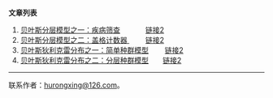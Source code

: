 

**文章列表**

1. [贝叶斯分层模型之一：疾病筛查](https://nbviewer.jupyter.org/github/HuRongxing/thinkbayes/blob/master/%E8%B4%9D%E5%8F%B6%E6%96%AF%E5%88%86%E5%B1%82%E6%A8%A1%E5%9E%8B%E4%B9%8B%E7%96%BE%E7%97%85%E7%AD%9B%E6%9F%A5.ipynb) &ensp;&ensp;&ensp;&ensp;&ensp;&ensp;   [链接2](https://github.com/HuRongxing/thinkbayes/blob/master/%E8%B4%9D%E5%8F%B6%E6%96%AF%E5%88%86%E5%B1%82%E6%A8%A1%E5%9E%8B%E4%B9%8B%E7%96%BE%E7%97%85%E7%AD%9B%E6%9F%A5.ipynb)
2. [贝叶斯分层模型之二：盖格计数器 ](https://nbviewer.jupyter.org/github/HuRongxing/thinkbayes/blob/master/%E8%B4%9D%E5%8F%B6%E6%96%AF%E5%88%86%E5%B1%82%E6%A8%A1%E5%9E%8B%E4%B9%8B%E7%9B%96%E6%A0%BC%E8%AE%A1%E6%95%B0%E5%99%A8.ipynb) &ensp;&ensp;&ensp;&ensp;   [链接2](https://github.com/HuRongxing/thinkbayes/blob/master/%E8%B4%9D%E5%8F%B6%E6%96%AF%E5%88%86%E5%B1%82%E6%A8%A1%E5%9E%8B%E4%B9%8B%E7%9B%96%E6%A0%BC%E8%AE%A1%E6%95%B0%E5%99%A8.ipynb)
3. [贝叶斯狄利克雷分布之一：简单种群模型](https://nbviewer.jupyter.org/github/HuRongxing/thinkbayes/blob/master/%E7%8B%84%E5%88%A9%E5%85%8B%E9%9B%B7%E5%88%86%E5%B8%83%E4%B9%8B%E7%AE%80%E5%8D%95%E7%A7%8D%E7%BE%A4%E6%A8%A1%E5%9E%8B.ipynb)&ensp;&ensp;&ensp;&ensp;  [链接2](https://github.com/HuRongxing/thinkbayes/blob/master/%E7%8B%84%E5%88%A9%E5%85%8B%E9%9B%B7%E5%88%86%E5%B8%83%E4%B9%8B%E7%AE%80%E5%8D%95%E7%A7%8D%E7%BE%A4%E6%A8%A1%E5%9E%8B.ipynb)
4. [贝叶斯狄利克雷分布之二：分层种群模型](https://nbviewer.jupyter.org/github/HuRongxing/thinkbayes/blob/master/%E7%8B%84%E5%88%A9%E5%85%8B%E9%9B%B7%E5%88%86%E5%B8%83%E4%B9%8B%E5%88%86%E5%B1%82%E7%A7%8D%E7%BE%A4%E6%A8%A1%E5%9E%8B.ipynb)&ensp;&ensp;&ensp;&ensp;[链接2](https://github.com/HuRongxing/thinkbayes/blob/master/%E7%8B%84%E5%88%A9%E5%85%8B%E9%9B%B7%E5%88%86%E5%B8%83%E4%B9%8B%E5%88%86%E5%B1%82%E7%A7%8D%E7%BE%A4%E6%A8%A1%E5%9E%8B.ipynb)





-------------------

联系作者：hurongxing@126.com。
